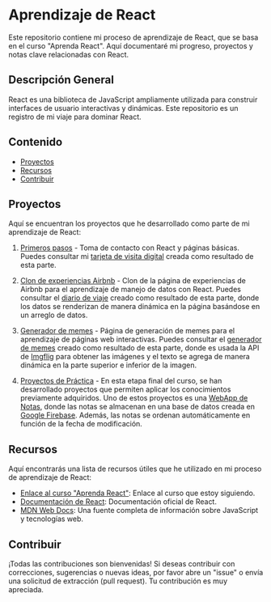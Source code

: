 # Aprendizaje de React

Este repositorio contiene mi proceso de aprendizaje de React, que se basa en el curso "Aprenda React". Aquí documentaré mi progreso, proyectos y notas clave relacionadas con React.

## Descripción General

React es una biblioteca de JavaScript ampliamente utilizada para construir interfaces de usuario interactivas y dinámicas. Este repositorio es un registro de mi viaje para dominar React.

## Contenido

- [Proyectos](#proyectos)
- [Recursos](#recursos)
- [Contribuir](#contribuir)

## Proyectos

Aquí se encuentran los proyectos que he desarrollado como parte de mi aprendizaje de React:

1. [Primeros pasos](/Primera%20p%C3%A1gina%20con%20React) - Toma de contacto con React y páginas básicas. Puedes consultar mi [tarjeta de visita digital](https://tourmaline-kitsune-e36550.netlify.app/) creada como resultado de esta parte.
2. [Clon de experiencias Airbnb](/airbnb-experiences-clon) - Clon de la página de experiencias de Airbnb para el aprendizaje de manejo de datos con React. Puedes consultar el [diario de viaje](https://eloquent-bubblegum-6779f1.netlify.app/) creado como resultado de esta parte, donde los datos se renderizan de manera dinámica en la página basándose en un arreglo de datos.
3. [Generador de memes](/interactive-web-app) - Página de generación de memes para el aprendizaje de páginas web interactivas. Puedes consultar el [generador de memes](https://serene-faloodeh-a88ca1.netlify.app/) creado como resultado de esta parte, donde es usada la API de [Imgflig](https://imgflip.com/) para obtener las imágenes y el texto se agrega de manera dinámica en la parte superior e inferior de la imagen.

4. [Proyectos de Práctica](/practice-projects) - En esta etapa final del curso, se han desarrollado proyectos que permiten aplicar los conocimientos previamente adquiridos. Uno de estos proyectos es una [WebApp de Notas](https://incredible-syrniki-842a1c.netlify.app/), donde las notas se almacenan en una base de datos creada en [Google Firebase](https://firebase.google.com/?hl=es-419). Además, las notas se ordenan automáticamente en función de la fecha de modificación.


## Recursos

Aquí encontrarás una lista de recursos útiles que he utilizado en mi proceso de aprendizaje de React:

- [Enlace al curso "Aprenda React"](https://www.coursera.org/learn/learn-react): Enlace al curso que estoy siguiendo.
- [Documentación de React](https://reactjs.org/docs/getting-started.html): Documentación oficial de React.
- [MDN Web Docs](https://developer.mozilla.org/es/docs/Web/JavaScript): Una fuente completa de información sobre JavaScript y tecnologías web.


## Contribuir

¡Todas las contribuciones son bienvenidas! Si deseas contribuir con correcciones, sugerencias o nuevas ideas, por favor abre un "issue" o envía una solicitud de extracción (pull request). Tu contribución es muy apreciada.

